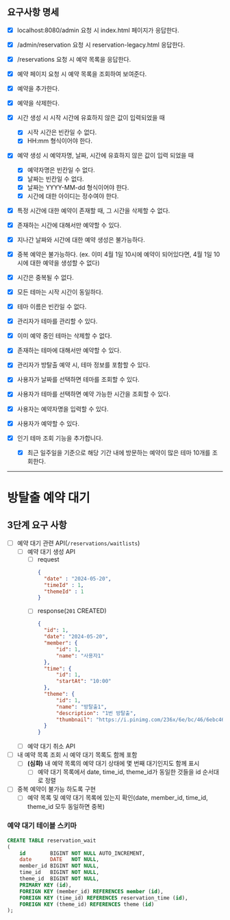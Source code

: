 ## 요구사항 명세

- [x] localhost:8080/admin 요청 시 index.html 페이지가 응답한다.
- [x] /admin/reservation 요청 시 reservation-legacy.html 응답한다.
- [x] /reservations 요청 시 예약 목록을 응답한다.
- [x] 예약 페이지 요청 시 예약 목록을 조회하여 보여준다.
- [x] 예약을 추가한다.
- [x] 예약을 삭제한다.


- [x] 시간 생성 시 시작 시간에 유효하지 않은 값이 입력되었을 때
    - [x] 시작 시간은 빈칸일 수 없다.
    - [x] HH:mm 형식이어야 한다.

- [x] 예약 생성 시 예약자명, 날짜, 시간에 유효하지 않은 값이 입력 되었을 때
    - [x] 예약자명은 빈칸일 수 없다.
    - [x] 날짜는 빈칸일 수 없다.
    - [x] 날짜는 YYYY-MM-dd 형식이어야 한다.
    - [x] 시간에 대한 아이디는 정수여야 한다.

- [x] 특정 시간에 대한 예약이 존재할 때, 그 시간을 삭제할 수 없다.
- [x] 존재하는 시간에 대해서만 예약할 수 있다.

- [x] 지나간 날짜와 시간에 대한 예약 생성은 불가능하다.
- [x] 중복 예약은 불가능하다. (ex. 이미 4월 1일 10시에 예약이 되어있다면, 4월 1일 10시에 대한 예약을 생성할 수 없다)
- [x] 시간은 중복될 수 없다.

- [x] 모든 테마는 시작 시간이 동일하다.
- [x] 테마 이름은 빈칸일 수 없다.
- [x] 관리자가 테마를 관리할 수 있다.
- [x] 이미 예약 중인 테마는 삭제할 수 없다.
- [x] 존재하는 테마에 대해서만 예약할 수 있다.
- [x] 관리자가 방탈출 예약 시, 테마 정보를 포함할 수 있다.

- [x] 사용자가 날짜를 선택하면 테마를 조회할 수 있다.
- [x] 사용자가 테마를 선택하면 예약 가능한 시간을 조회할 수 있다.
- [x] 사용자는 예약자명을 입력할 수 있다.
- [x] 사용자가 예약할 수 있다.
- [x] 인기 테마 조회 기능을 추가합니다.
    - [x] 최근 일주일을 기준으로 해당 기간 내에 방문하는 예약이 많은 테마 10개를 조회한다.

---

# 방탈출 예약 대기

## 3단계 요구 사항

- [ ] 예약 대기 관련 API(`/reservations/waitlists`)
    - [ ] 예약 대기 생성 API
        - [ ] request
          ```json
          {
            "date" : "2024-05-20",
            "timeId" : 1,
            "themeId" : 1
          }
          ```
        - [ ] response(`201` CREATED)
          ```json
          {
            "id": 1,
            "date": "2024-05-20",
            "member": {
                "id": 1,
                "name": "사용자1"
            },
            "time": {
                "id": 1,
                "startAt": "10:00"
            },
            "theme": {
                "id": 1,
                "name": "방탈출1",
                "description": "1번 방탈출",
                "thumbnail": "https://i.pinimg.com/236x/6e/bc/46/6ebc461a94a49f9ea3b8bbe2204145d4.jpg"
            }
          }
          ```
    - [ ] 예약 대기 취소 API
- [ ] 내 예약 목록 조회 시 예약 대기 목록도 함께 포함
    - [ ] **(심화)** 내 예약 목록의 예약 대기 상태에 몇 번째 대기인지도 함께 표시
        - [ ] 예약 대기 목록에서 date, time_id, theme_id가 동일한 것들을 id 순서대로 정렬
- [ ] 중복 예약이 불가능 하도록 구현
    - [ ] 예약 목록 및 예약 대기 목록에 있는지 확인(date, member_id, time_id, theme_id 모두 동일하면 중복)

### 예약 대기 테이블 스키마

```sql
CREATE TABLE reservation_wait
(
    id        BIGINT NOT NULL AUTO_INCREMENT,
    date      DATE   NOT NULL,
    member_id BIGINT NOT NULL,
    time_id   BIGINT NOT NULL,
    theme_id  BIGINT NOT NULL,
    PRIMARY KEY (id),
    FOREIGN KEY (member_id) REFERENCES member (id),
    FOREIGN KEY (time_id) REFERENCES reservation_time (id),
    FOREIGN KEY (theme_id) REFERENCES theme (id)
);
```
